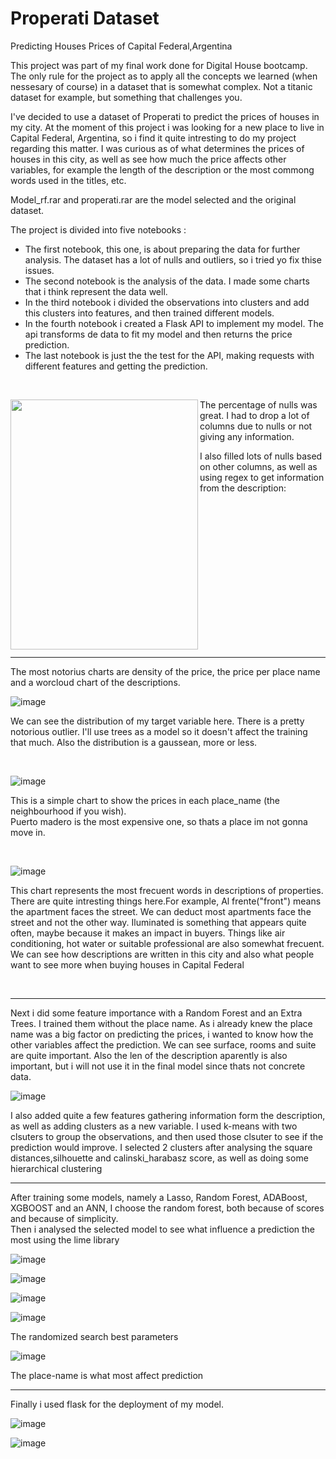 # Properati Dataset
Predicting Houses Prices of Capital Federal,Argentina


This project was part of my final work done for Digital House bootcamp. The only rule for the project as to apply all the concepts we learned (when nessesary of course) in a dataset that is somewhat complex. Not a titanic dataset for example, but something that challenges you.

I've decided to use a dataset of Properati to predict the prices of houses in my city. At the moment of this project i was looking for a new place to live in Capital Federal, Argentina, so i find it quite intresting to do my project regarding this matter. I was curious as of what determines the prices of houses in this city, as well as see how much the price affects other variables, for example the length of the description or the most commong words used in the titles, etc.

Model_rf.rar and properati.rar are the model selected and the original dataset.

The project is divided into five notebooks :
- The first notebook, this one, is about preparing the data for further analysis. The dataset has a lot of nulls and outliers, so i tried yo fix thise issues.
- The second notebook is the analysis of the data. I made some charts that i think represent the data well.
- In the third notebook i divided the observations into clusters and add this clusters into features, and then trained different models.
- In the fourth notebook i created a Flask API to implement my model. The api transforms de data to fit my model and then returns the price prediction.
- The last notebook is just the the test for the API, making requests with different features and getting the prediction.

<p>&nbsp;</p>



<img align="left"  width="300" height="400" src="https://user-images.githubusercontent.com/70241561/118366162-f4ee6f80-b575-11eb-91a1-d4c935805c53.png"> 




The percentage of nulls was great. I had to drop a lot of columns due to nulls or not giving any information.


I also filled lots of nulls based on other columns, as well as using regex to get information from the description: 

<p>&nbsp;</p> 
<p>&nbsp;</p>
<p>&nbsp;</p>
<p>&nbsp;</p>
<p>&nbsp;</p>
<p>&nbsp;</p>
<p>&nbsp;</p>
<p>&nbsp;</p>


-------------

 The most notorius charts are density of the price, the price per place name and a worcloud chart of the descriptions. 
 
 
![image](https://user-images.githubusercontent.com/70241561/118368493-a7273680-b578-11eb-89ea-6feecc8b6432.png)  

We can see the distribution of my target variable here. There is a pretty notorious outlier. I'll use trees as a model so it doesn't affect the training that much.
Also the distribution is a gaussean, more or less.

<p>&nbsp;</p> 

![image](https://user-images.githubusercontent.com/70241561/118369010-20268e00-b579-11eb-997c-e09806899480.png)

This is a simple chart to show the prices in each place_name (the neighbourhood if you wish).\
Puerto madero is the most expensive one, so thats a place im not gonna move in.

<p>&nbsp;</p> 

![image](https://user-images.githubusercontent.com/70241561/118369044-3b919900-b579-11eb-8483-12e676efa4e7.png)

This chart represents the most frecuent words in descriptions of properties. There are quite intresting things here.For example, Al frente("front") means the apartment faces the street. We can deduct most apartments face the street and not the other way. Iluminated is something that appears quite often, maybe because it makes an impact in buyers.
Things like air conditioning, hot water or suitable professional are also somewhat frecuent. We can see how descriptions are written in this city and also what people want to see more when buying houses in Capital Federal

<p>&nbsp;</p> 

-------------

Next i did some feature importance with a Random Forest and an Extra Trees. I trained them without the place name. As i already knew the place name was a big factor on predicting the prices, i wanted to know how the other variables affect the prediction. We can see surface, rooms and suite are quite important. Also the len of the description aparently is also important, but i will not use it in the final model since thats not concrete data.

![image](https://user-images.githubusercontent.com/70241561/118369428-b5298700-b579-11eb-9d5c-eb08a93eaf94.png)

I also added quite a few features gathering information form the description, as well as adding clusters as a new variable. I used k-means with two clsuters to group the observations, and then used those clsuter to see if the prediction would improve. I selected 2 clusters after analysing the square distances,silhouette and calinski_harabasz score, as well as doing some hierarchical clustering

-------------

After training some models, namely a Lasso, Random Forest, ADABoost, XGBOOST and an ANN, I choose the random forest, both because of scores and because of simplicity.\
Then i analysed the selected model to see what influence a prediction the most using the lime library 

![image](https://user-images.githubusercontent.com/70241561/118369654-9081df00-b57a-11eb-8875-7bb167493628.png)


![image](https://user-images.githubusercontent.com/70241561/118369664-9aa3dd80-b57a-11eb-9a4a-4a34582f9d8e.png)


![image](https://user-images.githubusercontent.com/70241561/118369667-a1325500-b57a-11eb-8b15-f4869ad54ba0.png)


![image](https://user-images.githubusercontent.com/70241561/118369673-a8f1f980-b57a-11eb-8711-1e282566e706.png)

The randomized search best parameters


![image](https://user-images.githubusercontent.com/70241561/118369680-b0190780-b57a-11eb-92e8-eb06c535da39.png)

The place-name is what most affect prediction


-------------------


Finally i used flask for the deployment of my model.

![image](https://user-images.githubusercontent.com/70241561/118370009-194d4a80-b57c-11eb-8ede-ef87767c0d33.png)



![image](https://user-images.githubusercontent.com/70241561/118370019-223e1c00-b57c-11eb-8a4c-961571735b16.png)











